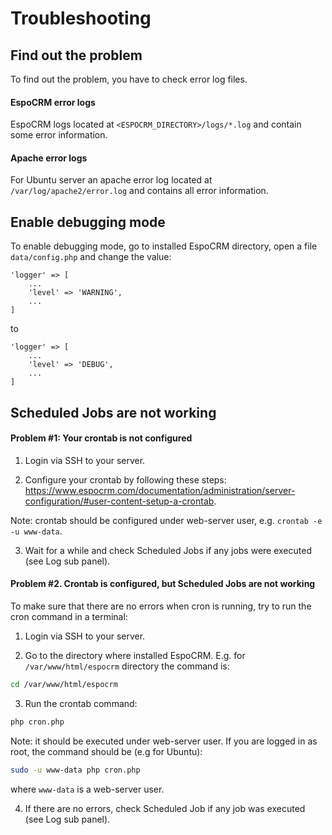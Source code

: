 # Troubleshooting

## Find out the problem

To find out the problem, you have to check error log files.

#### EspoCRM error logs

EspoCRM logs located at `<ESPOCRM_DIRECTORY>/logs/*.log` and contain some error information.

#### Apache error logs

For Ubuntu server an apache error log located at `/var/log/apache2/error.log` and contains all error information.

## Enable debugging mode

To enable debugging mode, go to installed EspoCRM directory, open a file `data/config.php` and change the value:

```
'logger' => [
    ...
    'level' => 'WARNING',
    ...
]
```
to
```
'logger' => [
    ...
    'level' => 'DEBUG',
    ...
]
```

## Scheduled Jobs are not working

#### Problem #1: Your crontab is not configured

1. Login via SSH to your server.

2. Configure your crontab by following these steps: https://www.espocrm.com/documentation/administration/server-configuration/#user-content-setup-a-crontab.

Note: crontab should be configured under web-server user, e.g. `crontab -e -u www-data`.

3. Wait for a while and check Scheduled Jobs if any jobs were executed (see Log sub panel).

#### Problem #2. Crontab is configured, but Scheduled Jobs are not working

To make sure that there are no errors when cron is running, try to run the cron command in a terminal:

1. Login via SSH to your server.

2. Go to the directory where installed EspoCRM. E.g. for `/var/www/html/espocrm` directory the command is:

```bash
cd /var/www/html/espocrm
```

3. Run the crontab command:

```bash
php cron.php
```

Note: it should be executed under web-server user. If you are logged in as root, the command should be (e.g for Ubuntu):

```bash
sudo -u www-data php cron.php
```

where `www-data` is a web-server user.

4. If there are no errors, check Scheduled Job if any job was executed (see Log sub panel).

